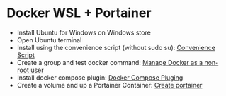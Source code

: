 # Docker WSL + Portainer

- Install Ubuntu for Windows on Windows store
- Open Ubuntu terminal
- Install using the convenience script (without sudo su): [Convenience Script](https://docs.docker.com/engine/install/ubuntu/#install-using-the-convenience-script)
- Create a group and test docker command: [Manage Docker as a non-root user](https://docs.docker.com/engine/install/linux-postinstall/#manage-docker-as-a-non-root-user)
- Install docker compose plugin: [Docker Compose Pluging](https://docs.docker.com/compose/install/linux/)
- Create a volume and up a Portainer Container: [Create portainer](https://docs.portainer.io/start/install-ce/server/docker/linux) 

